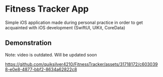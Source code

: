 # Fitness Tracker App

Simple iOS application made during personal practice in order to get acquainted with iOS development (SwiftUI, UIKit, CoreData)

## Demonstration
Note: video is outdated. Will be updated soon




https://github.com/quiksilver4210/FitnessTracker/assets/31718172/c6030398-e0e8-4877-bbf2-8634a62822c8

